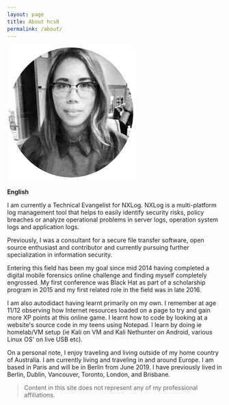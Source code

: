 ```yaml
---
layout: page
title: About hcs0
permalink: /about/
---
```


![Author](/assets/images/author.png)

**English**

I am currently a Technical Evangelist for NXLog. NXLog is a multi-platform log management tool that helps to easily identify security risks, policy breaches or analyze operational problems in server logs, operation system logs and application logs.

Previously, I was a consultant for a secure file transfer software, open source
enthusiast and contributor and currently pursuing further specialization in
information security.

Entering this field has been my goal since mid 2014 having completed a digital
mobile forensics online challenge and finding myself completely engrossed. My
first conference was Black Hat as part of a scholarship program in 2015 and my
first related role in the field was in late 2016.

I am also autodidact having learnt primarily on my own. I remember at age
11/12 observing how Internet resources loaded on a page to try and gain more XP
points at this online game. I learnt how to code by looking at a website's
source code in my teens using Notepad.  I learn by doing ie homelab/VM setup
(ie Kali on VM and Kali Nethunter on Android, various Linux OS' on live USB
etc).

On a personal note, I enjoy traveling and living outside of my home country of
Australia. I am currently living and traveling in and around Europe.  I am
based in Paris and will be in Berlin from June 2019. I have previously lived in Berlin, Dublin, Vancouver, Toronto, London, and Brisbane.

> Content in this site does not represent any of my professional affiliations.
